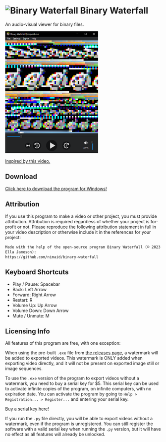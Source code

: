 # <img src="https://raw.githubusercontent.com/nimaid/binary-waterfall/main/icon.png" height="20px" alt="Binary Waterfall"/> Binary Waterfall
An audio-visual viewer for binary files.

<img src="https://raw.githubusercontent.com/nimaid/binary-waterfall/main/docs/example.png" width="300px" alt="Running the program on mspaint.exe"/>

[Inspired by this video.](https://www.youtube.com/watch?v=NFe0aGO9-TE)

## Download
[Click here to download the program for Windows!](https://github.com/nimaid/binary-waterfall/releases/latest)

## Attribution
If you use this program to make a video or other project, you must provide attribution. Attribution is required regardless of whether your project is for-profit or not. Please reproduce the following attribution statement in full in your video description or otherwise include it in the references for your project:
```
Made with the help of the open-source program Binary Waterfall (© 2023 Ella Jameson):
https://github.com/nimaid/binary-waterfall
```

## Keyboard Shortcuts
- Play / Pause: Spacebar
- Back: Left Arrow
- Forward: Right Arrow
- Restart: R
- Volume Up: Up Arrow
- Volume Down: Down Arrow
- Mute / Unmute: M

## Licensing Info
All features of this program are free, with one exception:

When using the pre-built `.exe` file from [the releases page](https://github.com/nimaid/binary-waterfall/releases), a watermark will be added to exported videos. This watermark is ONLY added when exporting video directly, and it will not be present on exported image still or image sequences.

To use the `.exe` version of the program to export videos without a watermark, you need to buy a serial key for $5. This serial key can be used to activate infinite copies of the program, on infinite computers, with no expiration date. You can activate the program by going to `Help > Registration... > Register...` and entering your serial key.

[Buy a serial key here!](https://www.patreon.com/nimaid/shop/binary-waterfall-pro-serial-key-license-69386)

If you run the `.py` file directly, you will be able to export videos without a watermark, even if the program is unregistered. You can still register the software with a valid serial key when running the `.py` version, but it will have no effect as all features will already be unlocked.